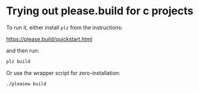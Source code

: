 # Trying out please.build for c projects

To run it, either install `plz` from the instructions:

https://please.build/quickstart.html

and then run:

```bash
plz build
```

Or use the wrapper script for zero-installation:

```bash
./pleasew build
```
